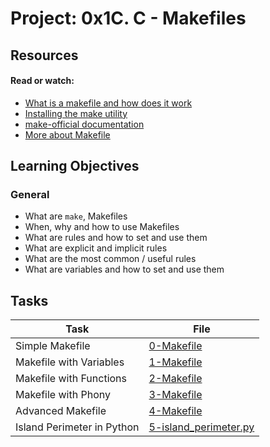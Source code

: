 # Project: 0x1C. C - Makefiles

## Resources

#### Read or watch:

* [What is a makefile and how does it work](https://savanna.alxafrica.com/rltoken/pWZA00v30Bk4bNIv9atGeg)
* [Installing the make utility](https://savanna.alxafrica.com/rltoken/1AUviCUw3TrznESzWbrKAQ)
* [make-official documentation](https://savanna.alxafrica.com/rltoken/vQFeXLq1izNua2z2dVl5Yg)
* [More about Makefile](https://savanna.alxafrica.com/rltoken/moIpBFMN3sJcVMNn5VIFlA)
## Learning Objectives

### General

* What are <code>make</code>, Makefiles
* When, why and how to use Makefiles
* What are rules and how to set and use them
* What are explicit and implicit rules
* What are the most common / useful rules
* What are variables and how to set and use them
## Tasks

| Task                     | File                           |
|--------------------------|-------------------------------|
| Simple Makefile          | [0-Makefile](./0-Makefile)    |
| Makefile with Variables  | [1-Makefile](./1-Makefile)    |
| Makefile with Functions  | [2-Makefile](./2-Makefile)    |
| Makefile with Phony      | [3-Makefile](./3-Makefile)    |
| Advanced Makefile        | [4-Makefile](./4-Makefile)    |
| Island Perimeter in Python | [5-island_perimeter.py](./5-island_perimeter.py) |

